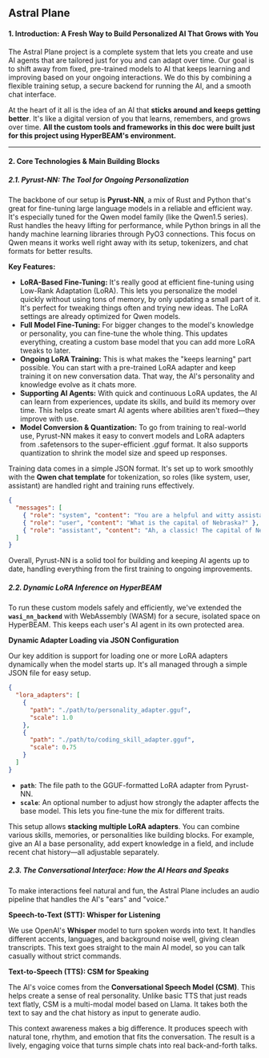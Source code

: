 ## Astral Plane

#### 1. Introduction: A Fresh Way to Build Personalized AI That Grows with You

The Astral Plane project is a complete system that lets you create and use AI agents that are tailored just for you and can adapt over time. Our goal is to shift away from fixed, pre-trained models to AI that keeps learning and improving based on your ongoing interactions. We do this by combining a flexible training setup, a secure backend for running the AI, and a smooth chat interface.

At the heart of it all is the idea of an AI that **sticks around and keeps getting better**. It's like a digital version of you that learns, remembers, and grows over time. **All the custom tools and frameworks in this doc were built just for this project using HyperBEAM's environment.**

---

#### 2. Core Technologies & Main Building Blocks

##### 2.1. Pyrust-NN: The Tool for Ongoing Personalization

The backbone of our setup is **Pyrust-NN**, a mix of Rust and Python that's great for fine-tuning large language models in a reliable and efficient way. It's especially tuned for the Qwen model family (like the Qwen1.5 series). Rust handles the heavy lifting for performance, while Python brings in all the handy machine learning libraries through PyO3 connections. This focus on Qwen means it works well right away with its setup, tokenizers, and chat formats for better results.

**Key Features:**

*   **LoRA-Based Fine-Tuning:** It's really good at efficient fine-tuning using Low-Rank Adaptation (LoRA). This lets you personalize the model quickly without using tons of memory, by only updating a small part of it. It's perfect for tweaking things often and trying new ideas. The LoRA settings are already optimized for Qwen models.
*   **Full Model Fine-Tuning:** For bigger changes to the model's knowledge or personality, you can fine-tune the whole thing. This updates everything, creating a custom base model that you can add more LoRA tweaks to later.
*   **Ongoing LoRA Training:** This is what makes the "keeps learning" part possible. You can start with a pre-trained LoRA adapter and keep training it on new conversation data. That way, the AI's personality and knowledge evolve as it chats more.
*   **Supporting AI Agents:** With quick and continuous LoRA updates, the AI can learn from experiences, update its skills, and build its memory over time. This helps create smart AI agents where abilities aren't fixed—they improve with use.
*   **Model Conversion & Quantization:** To go from training to real-world use, Pyrust-NN makes it easy to convert models and LoRA adapters from .safetensors to the super-efficient .gguf format. It also supports quantization to shrink the model size and speed up responses.

Training data comes in a simple JSON format. It's set up to work smoothly with the **Qwen chat template** for tokenization, so roles (like system, user, assistant) are handled right and training runs effectively.

```json
{
  "messages": [
    { "role": "system", "content": "You are a helpful and witty assistant." },
    { "role": "user", "content": "What is the capital of Nebraska?" },
    { "role": "assistant", "content": "Ah, a classic! The capital of Nebraska is Lincoln. A fine city, indeed." }
  ]
}
```

Overall, Pyrust-NN is a solid tool for building and keeping AI agents up to date, handling everything from the first training to ongoing improvements.

##### 2.2. Dynamic LoRA Inference on HyperBEAM

To run these custom models safely and efficiently, we've extended the **`wasi_nn_backend`** with WebAssembly (WASM) for a secure, isolated space on HyperBEAM. This keeps each user's AI agent in its own protected area.

**Dynamic Adapter Loading via JSON Configuration**

Our key addition is support for loading one or more LoRA adapters dynamically when the model starts up. It's all managed through a simple JSON file for easy setup.

```json
{
  "lora_adapters": [
    {
      "path": "./path/to/personality_adapter.gguf",
      "scale": 1.0
    },
    {
      "path": "./path/to/coding_skill_adapter.gguf",
      "scale": 0.75
    }
  ]
}
```
*   **`path`**: The file path to the GGUF-formatted LoRA adapter from Pyrust-NN.
*   **`scale`**: An optional number to adjust how strongly the adapter affects the base model. This lets you fine-tune the mix for different traits.

This setup allows **stacking multiple LoRA adapters**. You can combine various skills, memories, or personalities like building blocks. For example, give an AI a base personality, add expert knowledge in a field, and include recent chat history—all adjustable separately.

##### 2.3. The Conversational Interface: How the AI Hears and Speaks

To make interactions feel natural and fun, the Astral Plane includes an audio pipeline that handles the AI's "ears" and "voice."

**Speech-to-Text (STT): Whisper for Listening**

We use OpenAI's **Whisper** model to turn spoken words into text. It handles different accents, languages, and background noise well, giving clean transcripts. This text goes straight to the main AI model, so you can talk casually without strict commands.

**Text-to-Speech (TTS): CSM for Speaking**

The AI's voice comes from the **Conversational Speech Model (CSM)**. This helps create a sense of real personality. Unlike basic TTS that just reads text flatly, CSM is a multi-modal model based on Llama. It takes both the text to say and the chat history as input to generate audio.

This context awareness makes a big difference. It produces speech with natural tone, rhythm, and emotion that fits the conversation. The result is a lively, engaging voice that turns simple chats into real back-and-forth talks.